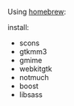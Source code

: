 Using [homebrew](brew.sh):

install:
- scons
- gtkmm3
- gmime
- webkitgtk
- notmuch
- boost
- libsass
